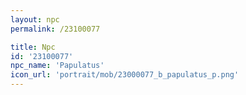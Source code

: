 ```yaml
---
layout: npc
permalink: /23100077

title: Npc
id: '23100077'
npc_name: 'Papulatus'
icon_url: 'portrait/mob/23000077_b_papulatus_p.png'
---
```

